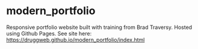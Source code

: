 # modern_portfolio
Responsive portfolio website built with training from Brad Traversy.
Hosted using Github Pages.
See site here: https://druggweb.github.io/modern_portfolio/index.html
